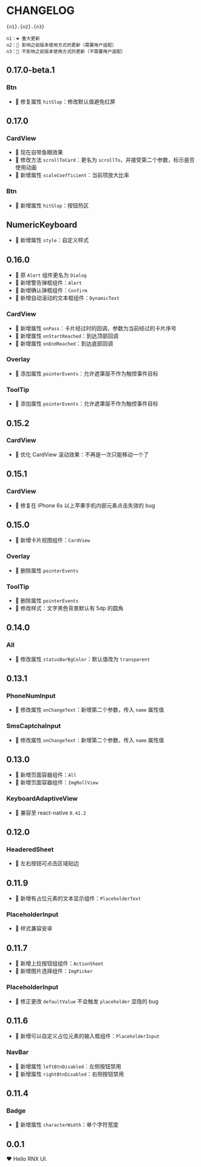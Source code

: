 # CHANGELOG

```
{n1}.{n2}.{n3}

n1：❤️ 重大更新
n2：💛 影响之前版本使用方式的更新（需要用户适配）
n3：💚 不影响之前版本使用方式的更新（不需要用户适配）
```

## 0.17.0-beta.1

### Btn

- 💚 修复属性 `hitSlop`：修改默认值避免红屏

## 0.17.0

### CardView

- 💚 现在自带鱼眼效果
- 💛 修改方法 `scrollToCard`：更名为 `scrollTo`，并接受第二个参数，标示是否使用动画
- 💚 新增属性 `scaleCoefficient`：当前项放大比率

### Btn

- 💚 新增属性 `hitSlop`：按钮热区

## NumericKeyboard

- 💚 新增属性 `style`：自定义样式

## 0.16.0

- 💛 原 `Alert` 组件更名为 `Dialog`
- 💚 新增警告弹框组件：`Alert`
- 💚 新增确认弹框组件：`Confirm`
- 💚 新增自动滚动的文本框组件：`DynamicText`

### CardView

- 💚 新增属性 `onPass`：卡片经过时的回调，参数为当前经过的卡片序号
- 💚 新增属性 `onStartReached`：到达顶部回调
- 💚 新增属性 `onEndReached`：到达底部回调

### Overlay

- 💚 添加属性 `pointerEvents`：允许遮罩层不作为触控事件目标

### ToolTip

- 💚 添加属性 `pointerEvents`：允许遮罩层不作为触控事件目标

## 0.15.2

### CardView

- 💚 优化 CardView 滚动效果：不再是一次只能移动一个了

## 0.15.1

### CardView

- 💚 修复在 iPhone 6s 以上苹果手机内部元素点击失效的 bug

## 0.15.0

- 💚 新增卡片视图组件：`CardView`

### Overlay

- 💛 删除属性 `pointerEvents`

### ToolTip

- 💛 删除属性 `pointerEvents`
- 💚 修改样式：文字黑色背景默认有 5dp 的圆角

## 0.14.0

### All

- 💚 修改属性 `statusBarBgColor`：默认值改为 `transparent`

## 0.13.1

### PhoneNumInput

- 💚 修改属性 `onChangeText`：新增第二个参数，传入 `name` 属性值

### SmsCaptchaInput

- 💚 修改属性 `onChangeText`：新增第二个参数，传入 `name` 属性值

## 0.13.0

- 💚 新增页面容器组件：`All`
- 💚 新增页面容器组件：`ImgRollView`

### KeyboardAdaptiveView

- 💛 兼容至 react-native `0.41.2`

## 0.12.0

### HeaderedSheet

- 💛 左右按钮可点击区域贴边

## 0.11.9

- 💚 新增有占位元素的文本显示组件：`PlaceholderText`

### PlaceholderInput

- 💚 样式兼容安卓

## 0.11.7

- 💚 新增上拉按钮组组件：`ActionSheet`
- 💚 新增图片选择组件：`ImgPicker`

### PlaceholderInput

- 💚 修正更改 `defaultValue` 不会触发 `placeholder` 显隐的 bug

## 0.11.6

- 💚 新增可以自定义占位元素的输入框组件：`PlaceholderInput`

### NavBar

- 💚 新增属性 `leftBtnDisabled`：左侧按钮禁用
- 💚 新增属性 `rightBtnDisabled`：右侧按钮禁用

## 0.11.4

### Badge

- 💚 新增属性 `characterWidth`：单个字符宽度

## 0.0.1

❤️ Hello RNX UI.

